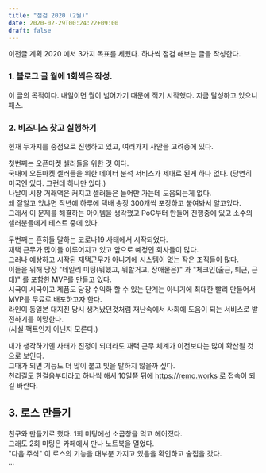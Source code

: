 ```yaml
---
title: "점검 2020 (2월)"
date: 2020-02-29T00:24:22+09:00
draft: false
---
```


이전글 계획 2020 에서 3가지 목표를 세웠다.
하나씩 점검 해보는 글을 작성한다.

### 1. 블로그 글 월에 1회씩은 작성.
이 글의 목적이다. 내일이면 월이 넘어가기 때문에 적기 시작했다.
지금 달성하고 있으니 패스.

### 2. 비즈니스 찾고 실행하기
현재 두가지를 중점으로 진행하고 있고, 여러가지 사안을 고려중에 있다.

첫번째는 오픈마켓 셀러들을 위한 것 이다.  
국내에 오픈마켓 셀러들을 위한 데이터 분석 서비스가 제대로 된게 하나 없다.
(당연히 미국엔 있다. 그런데 하나만 있다.)  
나날이 시장 거래액은 커지고 셀러들은 늘어만 가는데 도움되는게 없다.  
왜 잘알고 있냐면 작년에 하루에 택배 송장 300개씩 포장하고 붙여봐서 알고있다.  
그래서 이 문제를 해결하는 아이템을 생각했고 PoC부터 만들어 진행중에 있고 소수의 셀러분들에게 테스트 중에 있다.  

두번째는 흔히들 말하는 코로나19 사태에서 시작되었다.  
재택 근무가 많이들 이루어지고 있고 앞으로 예정인 회사들이 많다.  
그러나 예상하고 시작된 재택근무가 아니기에 시스템이 없는 작은 조직들이 많다.  
이들을 위해 당장 "데일리 미팅(뭐했고, 뭐할거고, 장애물은)" 과 "체크인(출근, 퇴근, 근태)" 를 포함한 MVP를 만들고 있다.  
시국이 시국이고 제품도 당장 수익화 할 수 있는 단계는 아니기에 최대한 빨리 만들어서 MVP를 무료로 배포하고자 한다.   
라인이 동일본 대지진 당시 생겨났던것처럼 재난속에서 사회에 도움이 되는 서비스로 발전하기를 희망한다.  
(사실 팩트인지 아닌지 모른다.) 

내가 생각하기엔 사태가 진정이 되더라도 재택 근무 체계가 이전보다는 많이 확산될 것으로 보인다.  
그때가 되면 기능도 더 많이 붙고 빛을 발하지 않을까 싶다.  
천리길도 한걸음부터라고 하나씩 해서 10일쯤 뒤에 https://remo.works 로 접속이 되길 바란다.

## 3. 로스 만들기
친구와 만들기로 했다. 1회 미팅에선 소곱창을 먹고 헤어졌다.  
그래도 2회 미팅은 카페에서 만나 노트북을 열었다.  
"다음 주식" 이 로스의 기능을 대부분 가지고 있음을 확인하고 술집을 갔다.  
...

